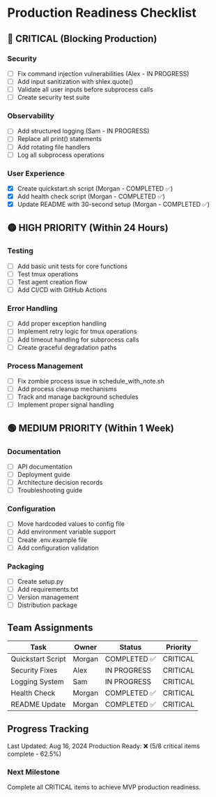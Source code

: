# Production Readiness Checklist

## 🔴 CRITICAL (Blocking Production)

### Security
- [ ] Fix command injection vulnerabilities (Alex - IN PROGRESS)
- [ ] Add input sanitization with shlex.quote()
- [ ] Validate all user inputs before subprocess calls
- [ ] Create security test suite

### Observability
- [ ] Add structured logging (Sam - IN PROGRESS)
- [ ] Replace all print() statements
- [ ] Add rotating file handlers
- [ ] Log all subprocess operations

### User Experience
- [x] Create quickstart.sh script (Morgan - COMPLETED ✅)
- [x] Add health check script (Morgan - COMPLETED ✅)
- [x] Update README with 30-second setup (Morgan - COMPLETED ✅)

## 🟡 HIGH PRIORITY (Within 24 Hours)

### Testing
- [ ] Add basic unit tests for core functions
- [ ] Test tmux operations
- [ ] Test agent creation flow
- [ ] Add CI/CD with GitHub Actions

### Error Handling
- [ ] Add proper exception handling
- [ ] Implement retry logic for tmux operations
- [ ] Add timeout handling for subprocess calls
- [ ] Create graceful degradation paths

### Process Management
- [ ] Fix zombie process issue in schedule_with_note.sh
- [ ] Add process cleanup mechanisms
- [ ] Track and manage background schedules
- [ ] Implement proper signal handling

## 🟢 MEDIUM PRIORITY (Within 1 Week)

### Documentation
- [ ] API documentation
- [ ] Deployment guide
- [ ] Architecture decision records
- [ ] Troubleshooting guide

### Configuration
- [ ] Move hardcoded values to config file
- [ ] Add environment variable support
- [ ] Create .env.example file
- [ ] Add configuration validation

### Packaging
- [ ] Create setup.py
- [ ] Add requirements.txt
- [ ] Version management
- [ ] Distribution package

## Team Assignments

| Task | Owner | Status | Priority |
|------|-------|--------|----------|
| Quickstart Script | Morgan | COMPLETED ✅ | CRITICAL |
| Security Fixes | Alex | IN PROGRESS | CRITICAL |
| Logging System | Sam | IN PROGRESS | CRITICAL |
| Health Check | Morgan | COMPLETED ✅ | CRITICAL |
| README Update | Morgan | COMPLETED ✅ | CRITICAL |

## Progress Tracking

Last Updated: Aug 16, 2024
Production Ready: ❌ (5/8 critical items complete - 62.5%)

### Next Milestone
Complete all CRITICAL items to achieve MVP production readiness.
